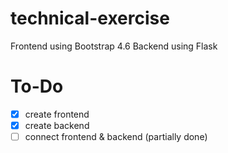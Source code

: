 # technical-exercise
Frontend using Bootstrap 4.6
Backend using Flask

# To-Do
- [x] create frontend
- [x] create backend
- [ ] connect frontend & backend (partially done)
